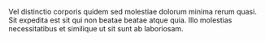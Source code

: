 Vel distinctio corporis quidem sed molestiae dolorum minima rerum quasi. Sit expedita est sit qui non beatae beatae atque quia. Illo molestias necessitatibus et similique ut sit sunt ab laboriosam.
